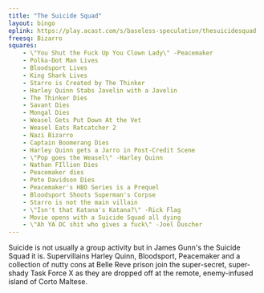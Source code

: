 ```yaml
---
title: "The Suicide Squad"
layout: bingo
eplink: https://play.acast.com/s/baseless-speculation/thesuicidesquad
freesq: Bizarro
squares:
    - \"You Shut the Fuck Up You Clown Lady\" -Peacemaker
    - Polka-Dot Man Lives
    - Bloodsport Lives
    - King Shark Lives
    - Starro is Created by The Thinker
    - Harley Quinn Stabs Javelin with a Javelin
    - The Thinker Dies
    - Savant Dies
    - Mongal Dies
    - Weasel Gets Put Down At the Vet
    - Weasel Eats Ratcatcher 2
    - Nazi Bizarro
    - Captain Boomerang Dies
    - Harley Quinn gets a Jarro in Post-Credit Scene
    - \"Pop goes the Weasel\" -Harley Quinn
    - Nathan FIllion Dies
    - Peacemaker dies
    - Pete Davidson Dies
    - Peacemaker's HBO Series is a Prequel
    - Bloodsport Shoots Superman's Corpse
    - Starro is not the main villain
    - \"Isn't that Katana's Katana?\" -Rick Flag
    - Movie opens with a Suicide Squad all dying
    - \"Ah YA DC shit who gives a fuck\" -Joel Duscher
---
```

Suicide is not usually a group activity but in James Gunn's the Suicide Squad it is. Supervillains Harley Quinn, Bloodsport, Peacemaker and a collection of nutty cons at Belle Reve prison join the super-secret, super-shady Task Force X as they are dropped off at the remote, enemy-infused island of Corto Maltese.